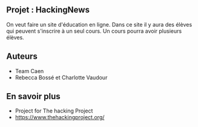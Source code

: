 ## Projet : HackingNews

On veut faire un site d'éducation en ligne. Dans ce site il y aura des élèves qui peuvent s'inscrire à un seul cours. Un cours pourra avoir plusieurs élèves.

## Auteurs

*   Team Caen
*   Rebecca Bossé et Charlotte Vaudour

## En savoir plus

* Project for The hacking Project
* https://www.thehackingproject.org/
